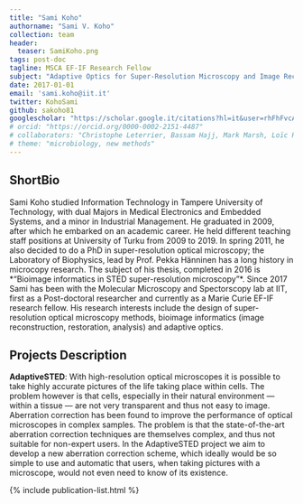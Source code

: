 ```yaml
---
title: "Sami Koho"
authorname: "Sami V. Koho"
collection: team
header:
  teaser: SamiKoho.png
tags: post-doc
tagline: MSCA EF-IF Research Fellow
subject: "Adaptive Optics for Super-Resolution Microscopy and Image Reconstruction"
date: 2017-01-01
email: 'sami.koho@iit.it'
twitter: KohoSami
github: sakoho81
googlescholar: "https://scholar.google.it/citations?hl=it&user=rhFhFvcAAAAJ#"
# orcid: "https://orcid.org/0000-0002-2151-4487"
# collaborators: "Christophe Leterrier, Bassam Hajj, Mark Marsh, Loïc Royer, Joe Grove"
# theme: "microbiology, new methods"
---
```


<h2>ShortBio</h2>
Sami Koho studied Information Technology in Tampere University of Technology, with dual Majors in Medical Electronics and Embedded Systems, and a minor in Industrial Management. He graduated in 2009, after which he embarked on an academic career. He held different teaching staff positions at University of Turku from 2009 to 2019. In spring 2011, he also decided to do a PhD in super-resolution optical microscopy; the Laboratory of Biophysics, lead by Prof. Pekka Hänninen has a long history in microcopy research. The subject of his thesis, completed in 2016 is *“Bioimage informatics in STED super-resolution microscopy”*. Since 2017 Sami has been with the Molecular Microscopy and Spectorscopy lab at IIT, first as a Post-doctoral researcher and currently as a Marie Curie EF-IF research fellow. His research interests include the design of super-resolution optical microscopy methods, bioimage informatics (image reconstruction, restoration, analysis) and adaptive optics.


<h2>Projects Description</h2>

**AdaptiveSTED**: With high-resolution optical microscopes it is possible to take highly accurate pictures of the life taking place within cells. The problem however is that cells, especially in their natural environment — within a tissue — are not very transparent and thus not easy to image. Aberration correction has been found to improve the performance of optical microscopes in complex samples. The problem is that the state-of-the-art aberration correction techniques are themselves complex, and thus not suitable for non-expert users. In the AdaptiveSTED project we aim to develop a new aberration correction scheme, which ideally would be so simple to use and automatic that users, when taking pictures with a microscope, would not even need to know of its existence. 


<!---{% include author-research-themes.html %}--->
<!---{% include team-member-collaborators.html %}--->
{% include publication-list.html %}
